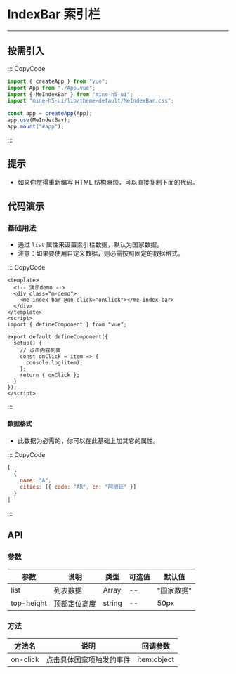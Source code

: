 # IndexBar 索引栏

---

## 按需引入

::: CopyCode

```JavaScript
import { createApp } from "vue";
import App from "./App.vue";
import { MeIndexBar } from "mine-h5-ui";
import "mine-h5-ui/lib/theme-default/MeIndexBar.css";

const app = createApp(App);
app.use(MeIndexBar);
app.mount("#app");
```

:::

## 提示

- 如果你觉得重新编写 HTML 结构麻烦，可以直接复制下面的代码。

## 代码演示

### 基础用法

- 通过 `list` 属性来设置索引栏数据，默认为国家数据。
- 注意：如果要使用自定义数据，则必需按照固定的数据格式。

::: CopyCode

```Vue
<template>
  <!-- 演示demo -->
  <div class="m-demo">
    <me-index-bar @on-click="onClick"></me-index-bar>
  </div>
</template>
<script>
import { defineComponent } from "vue";

export default defineComponent({
  setup() {
    // 点击内容列表
    const onClick = item => {
      console.log(item);
    };
    return { onClick };
  }
});
</script>
```

:::

#### 数据格式

- 此数据为必需的，你可以在此基础上加其它的属性。

::: CopyCode

```JavaScript
[
  {
    name: "A",
    cities: [{ code: "AR", cn: "阿根廷" }]
  }
]
```

:::

## API

### 参数

| 参数       | 说明         | 类型   | 可选值 | 默认值     |
|------------|--------------|--------|--------|------------|
| list       | 列表数据     | Array  | --     | "国家数据" |
| top-height | 顶部定位高度 | string | --     | 50px       |

### 方法

| 方法名   | 说明                     | 回调参数    |
|----------|--------------------------|-------------|
| on-click | 点击具体国家项触发的事件 | item:object |
